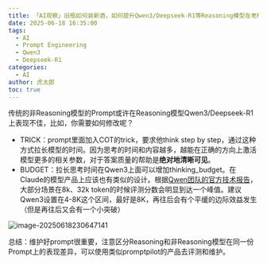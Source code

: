 ```yaml
---
title: 「AI观察」旧瓶如何装新酒，如何提升Qwen3/Deepseek-R1等Reasoning模型在老Prompt上的性能表现？
date: 2025-06-18 16:35:00
tags:
  - AI
  - Prompt Engineering
  - Qwen3
  - Deepseek-R1
categories:
  - AI
author: 虎太郎
toc: true
---
```


传统的非Reasoning模型的Prompt或许在Reasoning模型Qwen3/Deepseek-R1上表现不佳，比如，你需要如何修改呢？

<!-- more --> 

- TRICK：prompt里面加入COT的trick，要求他think step by step，通过这种方式拉长模型的时间。因为思考的时间和内容越多，越能在正确的方向上激活模型更多的相关参数，对于答案质量的帮助是**绝对地清晰可见**。
- BUDGET：拉长思考时间在Qwen3上面可以增加thinking_budget。在Claude的模型产品上应该也有类似的设计。根据[Qwen团队的官方技术报告](https://github.com/QwenLM/Qwen3/blob/main/Qwen3_Technical_Report.pdf)，大部分场景在8k、32k token的时候评测分数会明显到达一个峰值。建议Qwen3设置在4-8K这个区间，最好是8K，再往后会有个平缓的边际效益发生（但是再往后又会有一个小突破）

![image-20250618230647141](https://hexo-yelihu.oss-cn-hangzhou.aliyuncs.com/hexo/img/image-20250618230647141.png)

总结：维护好prompt很重要，注意区分Reasoning和非Reasoning模型在同一份Prompt上的表现差异，可以使用类似promptpilot的产品去评测和维护。